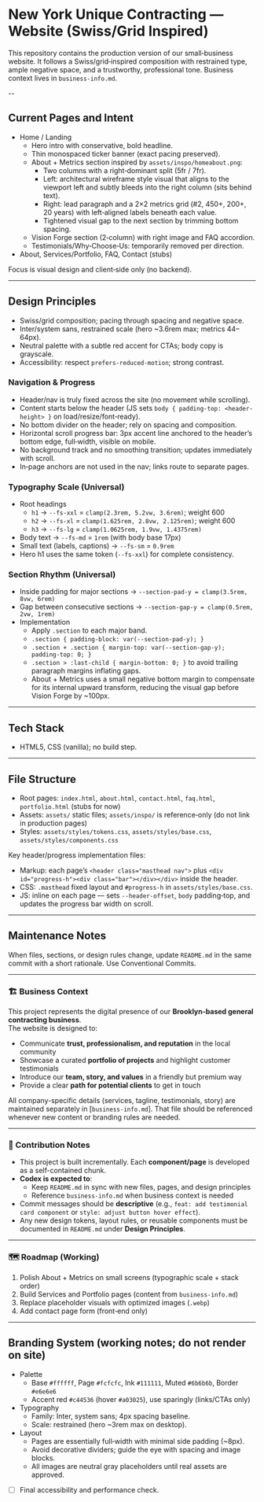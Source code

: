 # New York Unique Contracting — Website (Swiss/Grid Inspired)

This repository contains the production version of our small‑business website.
It follows a Swiss/grid‑inspired composition with restrained type, ample negative
space, and a trustworthy, professional tone. Business context lives in
`business-info.md`.

--

## Current Pages and Intent

-  Home / Landing
   - Hero intro with conservative, bold headline.
   - Thin monospaced ticker banner (exact pacing preserved).
   - About + Metrics section inspired by `assets/inspo/homeabout.png`:
     - Two columns with a right‑dominant split (5fr / 7fr).
     - Left: architectural wireframe style visual that aligns to the viewport
       left and subtly bleeds into the right column (sits behind text).
     - Right: lead paragraph and a 2×2 metrics grid (#2, 450+, 200+, 20 years)
       with left‑aligned labels beneath each value.
     - Tightened visual gap to the next section by trimming bottom spacing.
   - Vision Forge section (2‑column) with right image and FAQ accordion.
   - Testimonials/Why‑Choose‑Us: temporarily removed per direction.
-  About, Services/Portfolio, FAQ, Contact (stubs)

Focus is visual design and client‑side only (no backend).

---

## Design Principles

- Swiss/grid composition; pacing through spacing and negative space.
- Inter/system sans, restrained scale (hero ~3.6rem max; metrics 44–64px).
- Neutral palette with a subtle red accent for CTAs; body copy is grayscale.
- Accessibility: respect `prefers-reduced-motion`; strong contrast.

### Navigation & Progress
- Header/nav is truly fixed across the site (no movement while scrolling).
- Content starts below the header (JS sets `body { padding-top: <header-height> }` on load/resize/font‑ready).
- No bottom divider on the header; rely on spacing and composition.
- Horizontal scroll progress bar: 3px accent line anchored to the header’s bottom edge, full‑width, visible on mobile.
- No background track and no smoothing transition; updates immediately with scroll.
- In‑page anchors are not used in the nav; links route to separate pages.

### Typography Scale (Universal)
- Root headings
  - `h1` → `--fs-xxl` = `clamp(2.3rem, 5.2vw, 3.6rem)`; weight 600
  - `h2` → `--fs-xl` = `clamp(1.625rem, 2.8vw, 2.125rem)`; weight 600
  - `h3` → `--fs-lg` = `clamp(1.0625rem, 1.9vw, 1.4375rem)`
- Body text → `--fs-md` = `1rem` (with body base 17px)
- Small text (labels, captions) → `--fs-sm` = `0.9rem`
- Hero h1 uses the same token (`--fs-xxl`) for complete consistency.

### Section Rhythm (Universal)
- Inside padding for major sections → `--section-pad-y = clamp(3.5rem, 8vw, 6rem)`
- Gap between consecutive sections → `--section-gap-y = clamp(0.5rem, 2vw, 1rem)`
- Implementation
  - Apply `.section` to each major band.
  - `.section { padding-block: var(--section-pad-y); }`
  - `.section + .section { margin-top: var(--section-gap-y); padding-top: 0; }`
  - `.section > :last-child { margin-bottom: 0; }` to avoid trailing paragraph margins inflating gaps.
  - About + Metrics uses a small negative bottom margin to compensate for its internal upward transform, reducing the visual gap before Vision Forge by ~100px.

---

## Tech Stack

- HTML5, CSS (vanilla); no build step.

---

## File Structure

- Root pages: `index.html`, `about.html`, `contact.html`, `faq.html`, `portfolio.html` (stubs for now)
- Assets: `assets/` static files; `assets/inspo/` is reference‑only (do not link in production pages)
- Styles: `assets/styles/tokens.css`, `assets/styles/base.css`, `assets/styles/components.css`

Key header/progress implementation files:
- Markup: each page’s `<header class="masthead nav">` plus `<div id="progress-h"><div class="bar"></div></div>` inside the header.
- CSS: `.masthead` fixed layout and `#progress-h` in `assets/styles/base.css`.
- JS: inline on each page — sets `--header-offset`, `body` padding‑top, and updates the progress bar width on scroll.

---

## Maintenance Notes
When files, sections, or design rules change, update `README.md` in the same
commit with a short rationale. Use Conventional Commits.

---

### 🏗 Business Context
This project represents the digital presence of our **Brooklyn-based general contracting business**.  
The website is designed to:  
- Communicate **trust, professionalism, and reputation** in the local community  
- Showcase a curated **portfolio of projects** and highlight customer testimonials  
- Introduce our **team, story, and values** in a friendly but premium way  
- Provide a clear **path for potential clients** to get in touch  

All company-specific details (services, tagline, testimonials, story) are maintained separately in [`business-info.md`]. That file should be referenced whenever new content or branding rules are needed.

---

### 🤝 Contribution Notes
- This project is built incrementally. Each **component/page** is developed as a self-contained chunk.  
- **Codex is expected to**:  
  - Keep `README.md` in sync with new files, pages, and design principles  
  - Reference `business-info.md` when business context is needed   
- Commit messages should be **descriptive** (e.g., `feat: add testimonial card component` or `style: adjust button hover effect`).  
- Any new design tokens, layout rules, or reusable components must be documented in `README.md` under **Design Principles**.  

---

### 🗺 Roadmap (Working)
1) Polish About + Metrics on small screens (typographic scale + stack order)
2) Build Services and Portfolio pages (content from `business-info.md`)
3) Replace placeholder visuals with optimized images (`.webp`)
4) Add contact page form (front‑end only)

---

## Branding System (working notes; do not render on site)

- Palette
  - Base `#ffffff`, Page `#fcfcfc`, Ink `#111111`, Muted `#6b6b6b`, Border `#e6e6e6`
  - Accent red `#c44536` (hover `#a03025`), use sparingly (links/CTAs only)
- Typography
  - Family: Inter, system sans; 4px spacing baseline.
  - Scale: restrained (hero ~3rem max on desktop).
- Layout
  - Pages are essentially full‑width with minimal side padding (~8px).
  - Avoid decorative dividers; guide the eye with spacing and image blocks.
  - All images are neutral gray placeholders until real assets are approved.
- [ ] Final accessibility and performance check.
